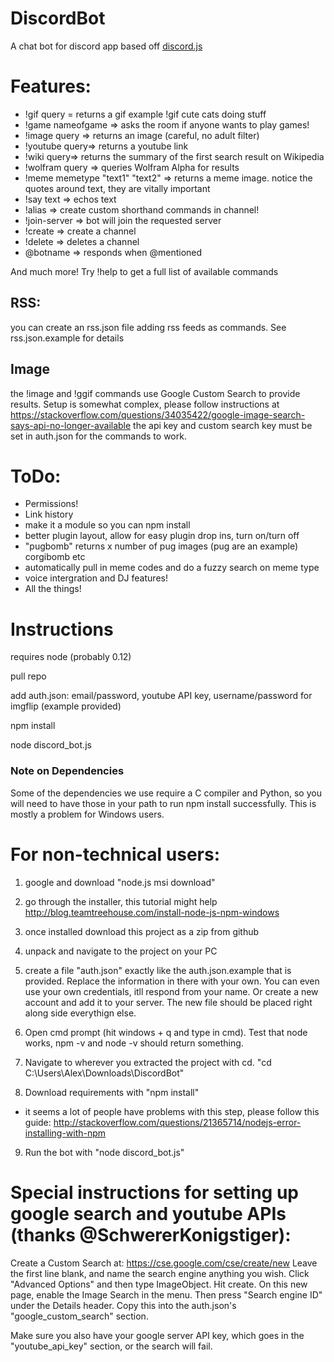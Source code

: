 # DiscordBot
A chat bot for discord app based off <a href="https://github.com/hydrabolt/discord.js/">discord.js</a>

# Features:
- !gif query = returns a gif example !gif cute cats doing stuff
- !game nameofgame => asks the room if anyone wants to play games!
- !image query => returns an image (careful, no adult filter)
- !youtube query=> returns a youtube link
- !wiki query=> returns the summary of the first search result on Wikipedia
- !wolfram query => queries Wolfram Alpha for results
- !meme memetype "text1" "text2" => returns a meme image. notice the quotes around text, they are vitally important
- !say text => echos text
- !alias => create custom shorthand commands in channel!
- !join-server => bot will join the requested server
- !create => create a channel
- !delete => deletes a channel
- @botname => responds when @mentioned

And much more! Try !help to get a full list of available commands

## RSS:
you can create an rss.json file adding rss feeds as commands. See rss.json.example for details

## Image

the !image and !ggif commands use Google Custom Search to provide results.
Setup is somewhat complex, please follow instructions at
https://stackoverflow.com/questions/34035422/google-image-search-says-api-no-longer-available
the api key and custom search key must be set in auth.json for the commands to work.

# ToDo:
- Permissions!
- Link history
- make it a module so you can npm install
- better plugin layout, allow for easy plugin drop ins, turn on/turn off
- "pugbomb" returns x number of pug images (pug are an example) corgibomb etc
- automatically pull in meme codes and do a fuzzy search on meme type
- voice intergration and DJ features!
- All the things!

# Instructions

requires node (probably 0.12)

pull repo

add auth.json: email/password, youtube API key, username/password for imgflip (example provided)

npm install

node discord_bot.js

### Note on Dependencies

Some of the dependencies we use require a C compiler and Python, so you will
need to have those in your path to run npm install successfully. This is mostly a problem for Windows users.

# For non-technical users:

1) google and download "node.js msi download"

2) go through the installer, this tutorial might help http://blog.teamtreehouse.com/install-node-js-npm-windows

3) once installed download this project as a zip from github

4) unpack and navigate to the project on your PC

5) create a file "auth.json" exactly like the auth.json.example that is provided. Replace the information in there with your own.  You can even use your own credentials, itll respond from your name. Or create a new account and add it to your server. The new file should be placed right along side everythign else.

6) Open cmd prompt (hit windows + q and type in cmd). Test that node works, npm -v and node -v should return something.

7) Navigate to wherever you extracted the project with cd. "cd C:\Users\Alex\Downloads\DiscordBot\"

8) Download requirements with "npm install"
- it seems a lot of people have problems with this step, please follow this guide: http://stackoverflow.com/questions/21365714/nodejs-error-installing-with-npm

9) Run the bot with "node discord_bot.js"

# Special instructions for setting up google search and youtube APIs (thanks @SchwererKonigstiger):

Create a Custom Search at:
https://cse.google.com/cse/create/new
Leave the first line blank, and name the search engine anything you wish.
Click "Advanced Options" and then type ImageObject.
Hit create.
On this new page, enable the Image Search in the menu.
Then press "Search engine ID" under the Details header.
Copy this into the auth.json's "google_custom_search" section.

Make sure you also have your google server API key, which goes in the "youtube_api_key" section, or the search will fail.
